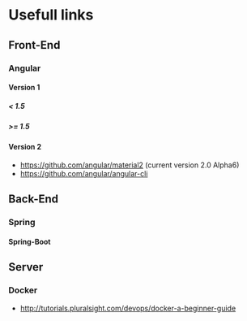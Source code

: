 # Usefull links
## Front-End
### Angular
#### Version 1
##### < 1.5
##### >= 1.5
#### Version 2
- https://github.com/angular/material2 (current version 2.0 Alpha6)
- https://github.com/angular/angular-cli
## Back-End
### Spring
#### Spring-Boot
## Server
### Docker
- http://tutorials.pluralsight.com/devops/docker-a-beginner-guide
